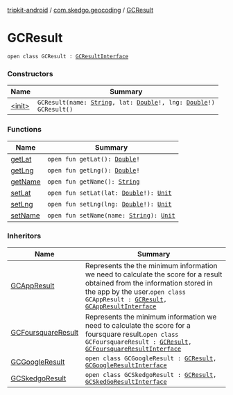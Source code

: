 [tripkit-android](../../index.md) / [com.skedgo.geocoding](../index.md) / [GCResult](./index.md)

# GCResult

`open class GCResult : `[`GCResultInterface`](../../com.skedgo.geocoding.agregator/-g-c-result-interface/index.md)

### Constructors

| Name | Summary |
|---|---|
| [&lt;init&gt;](-init-.md) | `GCResult(name: `[`String`](https://kotlinlang.org/api/latest/jvm/stdlib/kotlin/-string/index.html)`, lat: `[`Double`](https://kotlinlang.org/api/latest/jvm/stdlib/kotlin/-double/index.html)`!, lng: `[`Double`](https://kotlinlang.org/api/latest/jvm/stdlib/kotlin/-double/index.html)`!)`<br>`GCResult()` |

### Functions

| Name | Summary |
|---|---|
| [getLat](get-lat.md) | `open fun getLat(): `[`Double`](https://kotlinlang.org/api/latest/jvm/stdlib/kotlin/-double/index.html)`!` |
| [getLng](get-lng.md) | `open fun getLng(): `[`Double`](https://kotlinlang.org/api/latest/jvm/stdlib/kotlin/-double/index.html)`!` |
| [getName](get-name.md) | `open fun getName(): `[`String`](https://kotlinlang.org/api/latest/jvm/stdlib/kotlin/-string/index.html) |
| [setLat](set-lat.md) | `open fun setLat(lat: `[`Double`](https://kotlinlang.org/api/latest/jvm/stdlib/kotlin/-double/index.html)`!): `[`Unit`](https://kotlinlang.org/api/latest/jvm/stdlib/kotlin/-unit/index.html) |
| [setLng](set-lng.md) | `open fun setLng(lng: `[`Double`](https://kotlinlang.org/api/latest/jvm/stdlib/kotlin/-double/index.html)`!): `[`Unit`](https://kotlinlang.org/api/latest/jvm/stdlib/kotlin/-unit/index.html) |
| [setName](set-name.md) | `open fun setName(name: `[`String`](https://kotlinlang.org/api/latest/jvm/stdlib/kotlin/-string/index.html)`): `[`Unit`](https://kotlinlang.org/api/latest/jvm/stdlib/kotlin/-unit/index.html) |

### Inheritors

| Name | Summary |
|---|---|
| [GCAppResult](../-g-c-app-result/index.md) | Represents the the minimum information we need to calculate the score for a result obtained from the information stored in the app by the user.`open class GCAppResult : `[`GCResult`](./index.md)`, `[`GCAppResultInterface`](../../com.skedgo.geocoding.agregator/-g-c-app-result-interface/index.md) |
| [GCFoursquareResult](../-g-c-foursquare-result/index.md) | Represents the minimum information we need to calculate the score for a foursquare result.`open class GCFoursquareResult : `[`GCResult`](./index.md)`, `[`GCFoursquareResultInterface`](../../com.skedgo.geocoding.agregator/-g-c-foursquare-result-interface/index.md) |
| [GCGoogleResult](../-g-c-google-result/index.md) | `open class GCGoogleResult : `[`GCResult`](./index.md)`, `[`GCGoogleResultInterface`](../../com.skedgo.geocoding.agregator/-g-c-google-result-interface/index.md) |
| [GCSkedgoResult](../-g-c-skedgo-result/index.md) | `open class GCSkedgoResult : `[`GCResult`](./index.md)`, `[`GCSkedGoResultInterface`](../../com.skedgo.geocoding.agregator/-g-c-sked-go-result-interface/index.md) |
